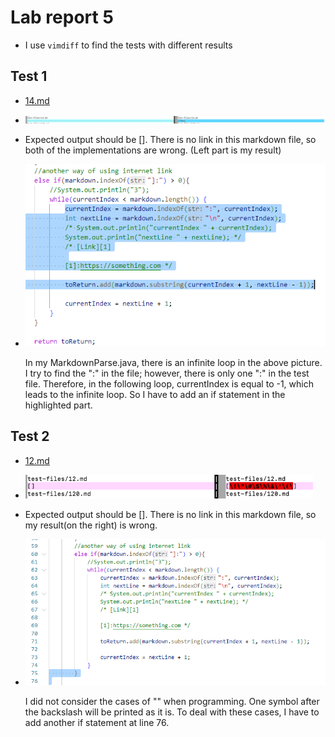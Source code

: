 # Lab report 5

* I use `vimdiff` to find the tests with different results

## Test 1
* [14.md](https://github.com/nidhidhamnani/markdown-parser/blob/main/test-files/14.md)

* ![pic](lab_report5_1_1'.png)

* Expected output should be []. There is no link in this markdown file, so both of the implementations are wrong. (Left part is my result)

* ![pic](lab_report5_1_3.png)

    In my MarkdownParse.java, there is an infinite loop in the above picture. I try to find the ":" in the file; however, there is only one ":" in the test file. Therefore, in the following loop, currentIndex is equal to -1, which leads to the infinite loop. So I have to add an if statement in the highlighted part.

## Test 2
* [12.md](https://github.com/nidhidhamnani/markdown-parser/blob/main/test-files/12.md)

* ![pic](lab_report5_1_4.png)

* Expected output should be []. There is no link in this markdown file, so my result(on the right) is wrong.

* ![pic](lab_report5_1_5.png)

    I did not consider the cases of "\" when programming. One symbol after the backslash will be printed as it is. To deal with these cases, I have to add another if statement at line 76.